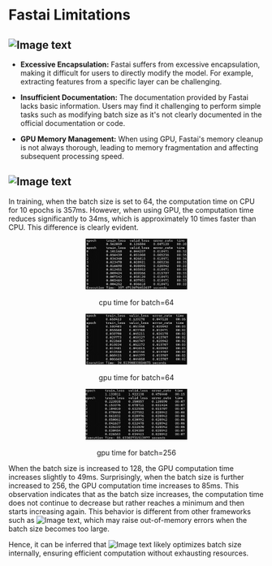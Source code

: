 # Fastai Limitations
## ![Image text](https://img.shields.io/badge/Limitations-grey?style=for-the-badge&logo=javascript)

- **Excessive Encapsulation:** Fastai suffers from excessive encapsulation, making it difficult for users to directly modify the model. For example, extracting features from a specific layer can be challenging.

- **Insufficient Documentation:** The documentation provided by Fastai lacks basic information. Users may find it challenging to perform simple tasks such as modifying batch size as it's not clearly documented in the official documentation or code.

- **GPU Memory Management:** When using GPU, Fastai's memory cleanup is not always thorough, leading to memory fragmentation and affecting subsequent processing speed.

## ![Image text](https://img.shields.io/badge/Some%20I%20Think-grey?style=for-the-badge&logo=javascript)

In training, when the batch size is set to 64, the computation time on CPU for 10 epochs is 357ms. However, when using GPU, the computation time reduces significantly to 34ms, which is approximately 10 times faster than CPU. This difference is clearly evident.

 <div align="center">
  <img src="https://github.com/ShinYizila/ShinYizila.github.io/raw/new/imageDir/cpu64.bmp" width="200" height="100"/>
  <p>cpu time for batch=64</p>
  </div>
   <div align="center">
  <img src="https://github.com/ShinYizila/ShinYizila.github.io/raw/new/imageDir/gpu64.bmp" width="200" height="100"/>
  <p>gpu time for batch=64</p>
  </div>
   <div align="center">
  <img src="https://github.com/ShinYizila/ShinYizila.github.io/raw/new/imageDir/gpu256.bmp" width="200" height="100"/>
  <p>gpu time for batch=256</p>
  </div>
  
When the batch size is increased to 128, the GPU computation time increases slightly to 49ms. Surprisingly, when the batch size is further increased to 256, the GPU computation time increases to 85ms. This observation indicates that as the batch size increases, the computation time does not continue to decrease but rather reaches a minimum and then starts increasing again. This behavior is different from other frameworks such as ![Image text]( https://img.shields.io/badge/Pytorch-8A2BE2), which may raise out-of-memory errors when the batch size becomes too large.

Hence, it can be inferred that ![Image text]( https://img.shields.io/badge/FastAi-fedcba) likely optimizes batch size internally, ensuring efficient computation without exhausting resources.